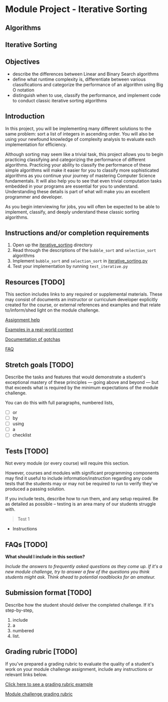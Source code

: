 # Module Project - Iterative Sorting

## Algorithms

## Iterative Sorting

## Objectives

- describe the differences between Linear and Binary Search algorithms
- define what runtime complexity is, differentiate between various classifications and categorize the performance of an algorithm using Big O notation
- distinguish when to use, classify the performance, and implement code to conduct classic iterative sorting algorithms

## Introduction

In this project, you will be implementing many different solutions to the same problem: sort a list of integers in ascending order. You will also be using your newfound knowledge of complexity analysis to evaluate each implementation for efficiency.

Although sorting may seem like a trivial task, this project allows you to begin practicing classifying and categorizing the performance of different algorithms. Practicing your ability to classify the performance of these simple algorithms will make it easier for you to classify more sophisticated algorithms as you continue your journey of mastering Computer Science fundamentals. It will also help you to see that even trivial computation tasks embedded in your programs are essential for you to understand. Understanding these details is part of what will make you an excellent programmer and developer.

As you begin interviewing for jobs, you will often be expected to be able to implement, classify, and deeply understand these classic sorting algorithms.

## Instructions and/or completion requirements

1. Open up the [iterative_sorting](src/iterative_sorting) directory
2. Read through the descriptions of the `bubble_sort` and `selection_sort` algorithms
3. Implement `bubble_sort` and `selection_sort` in [iterative_sorting.py](src/iterative_sorting/iterative_sorting.py)
4. Test your implementation by running `test_iterative.py`

## Resources [TODO]

This section includes links to any required or supplemental materials. These may consist of documents an instructor or curriculum developer explicitly created for the course, or external references and examples and that relate to/inform/shed light on the module challenge.

[Assignment help](example)

[Examples in a real-world context](example)

[Documentation of gotchas](example)

[FAQ](example)

## Stretch goals [TODO]

Describe the tasks and features that would demonstrate a student's exceptional mastery of these principles — going above and beyond — but that exceeds what is required by the minimum expectations of the module challenge.

You can do this with full paragraphs, numbered lists,

- [ ]  or
- [ ]  by
- [ ]  using
- [ ]  a
- [ ]  checklist

## Tests [TODO]

Not every module (or every course) will require this section.

However, courses and modules with significant programming components may find it useful to include information/instruction regarding any code tests that the students may or may not be required to run to verify they've produced a passing solution.

If you include tests, describe how to run them, and any setup required. Be as detailed as possible – testing is an area many of our students struggle with.

> Test 1

- Instructions

## FAQs [TODO]

**What should I include in this section?**

*Include the answers to frequently asked questions as they come up. If it's a new module challenge, try to answer a few of the questions you think students might ask. Think ahead to potential roadblocks for an amateur.*

## Submission format [TODO]

Describe how the student should deliver the completed challenge. If it's step-by-step,

1. include
2. a
3. numbered
4. list.

## Grading rubric [TODO]

If you've prepared a grading rubric to evaluate the quality of a student's work on your module challenge assignment, include any instructions or relevant links below.

[Click here to see a grading rubric example](https://docs.google.com/spreadsheets/d/1uvNeQZtIXFXUGSPBtBdA3C7Pen8ayjLPcaHahcEiVkI/edit#gid=0)

[Module challenge grading rubric](https://www.notion.so/0ea69725e5664354a4338553a175e757)
